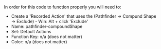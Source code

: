 In order for this code to function properly you will need to: 
  - Create a 'Recorded Action' that uses the (Pathfinder -> Compund Shape -> Exclude) - Win: Alt + click 'Exclude' 
  - Name: pathfinder-compoundShape
  - Set: Default Actions
  - Function Key: n/a (does not matter)
  - Color: n/a (does not matter)
  
